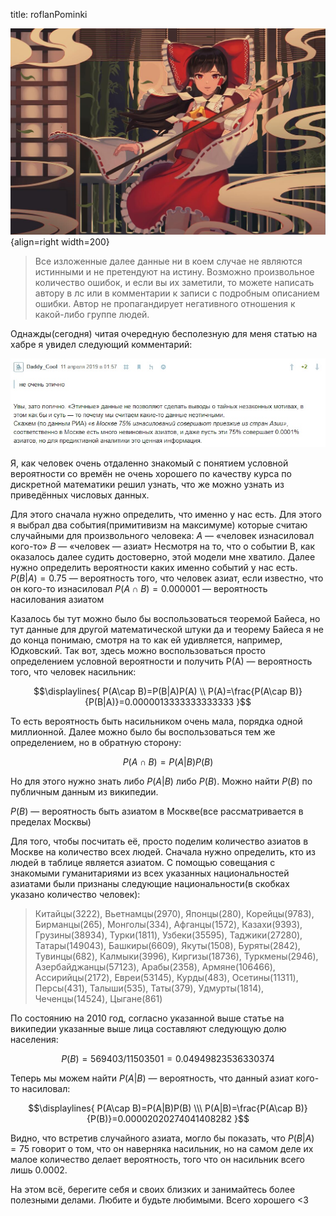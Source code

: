 title: roflanPominki

![](/blog/static/img/DJabYpoHZKU.jpg){align=right width=200}

> Все изложенные далее данные ни в коем случае не являются истинными и не претендуют на истину. Возможно произвольное количество ошибок, и если вы их заметили, то можете написать автору в лс или в комментарии к записи с подробным описанием ошибки. Автор не пропагандирует негативного отношения к какой-либо группе людей.

Однажды(сегодня) читая очередную бесполезную для меня статью на хабре я увидел следующий комментарий:

![](/blog/static/img/qBjdPlwkzqA.jpg)

Я, как человек очень отдаленно знакомый с понятием условной вероятности со времён не очень хорошего по качеству курса по дискретной математики решил узнать, что же можно узнать из приведённых числовых данных.

Для этого сначала нужно определить, что именно у нас есть. Для этого я выбрал два события(примитивизм на максимуме) которые считаю случайными для произвольного человека:
$A$ — «человек изнасиловал кого-то»
$B$ — «человек — азиат»
Несмотря на то, что о событии B, как оказалось далее судить достоверно, этой модели мне хватило. Далее нужно определить вероятности каких именно событий у нас есть.
$P(B | A) = 0.75$ — вероятность того, что человек азиат, если известно, что он кого-то изнасиловал
$P(A \cap B) = 0.000001$ — вероятность насилования азиатом

Казалось бы тут можно было бы воспользоваться теоремой Байеса, но тут данные для другой математической штуки да и теорему Байеса я не до конца понимаю, смотря на то как ей удивляется, например, Юдковский. Так вот, здесь можно воспользоваться просто определением условной вероятности и получить
P(A) — вероятность того, что человек насильник:

$$\displaylines{
P(A\cap B)=P(B|A)P(A) \\
P(A)=\frac{P(A\cap B)}{P(B|A)}=0.0000013333333333333
}$$

То есть вероятность быть насильником очень мала, порядка одной миллионной. Далее можно было бы воспользоваться тем же определением, но в обратную сторону:

$$
P(A \cap B) = P(A | B) P(B)
$$

Но для этого нужно знать либо $P(A | B)$ либо $P(B)$. Можно найти $P(B)$ по публичным данным из википедии.

$P(B)$ — вероятность быть азиатом в Москве(все рассматривается в пределах Москвы)

Для того, чтобы посчитать её, просто поделим количество азиатов в Москве на количество всех людей. Сначала нужно определить, кто из людей в таблице является азиатом. С помощью совещания с знакомыми гуманитариями из всех указанных национальностей азиатами были признаны следующие национальности(в скобках указано количество человек):

> Китайцы(3222), Вьетнамцы(2970), Японцы(280), Корейцы(9783), Бирманцы(265), Монголы(334), Афганцы(1572), Казахи(9393), Грузины(38934), Турки(1811), Узбеки(35595), Таджики(27280), Татары(149043), Башкиры(6609), Якуты(1508), Буряты(2842), Тувинцы(682), Калмыки(3996), Киргизы(18736), Туркмены(2946), Азербайджанцы(57123), Арабы(2358), Армяне(106466), Ассирийцы(2172), Евреи(53145), Курды(483), Осетины(11311), Персы(431), Талыши(535), Таты(379), Удмурты(1814), Чеченцы(14524), Цыгане(861)

По состоянию на 2010 год, согласно указанной выше статье на википедии указанные выше лица составляют следующую долю населения:

$$
P(B) = 569403 / 11503501 = 0.04949823536330374
$$

Теперь мы можем найти $P(A | B)$ — вероятность, что данный азиат кого-то насиловал:

$$\displaylines{
P(A\cap B)=P(A|B)P(B) \\\
P(A|B)=\frac{P(A\cap B)}{P(B)}=0.00002020274041408282
}$$

Видно, что встретив случайного азиата, могло бы показать, что $P(B | A) = 75%$ говорит о том, что он наверняка насильник, но на самом деле их малое количество делает вероятность, того что он насильник всего лишь $0.0002%$.

На этом всё, берегите себя и своих близких и занимайтесь более полезными делами. Любите и будьте любимыми. Всего хорошего <3

